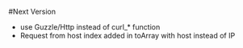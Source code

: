 #Next Version

* use Guzzle/Http instead of curl_* function
* Request from host index added in toArray with host instead of IP
